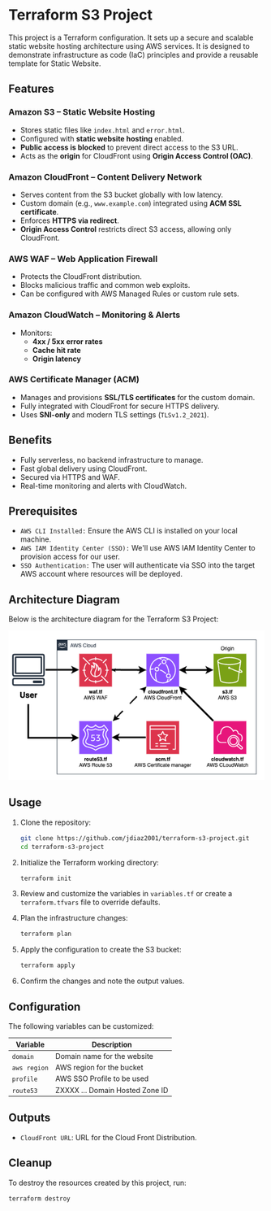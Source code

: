 # Terraform S3 Project

This project is a Terraform configuration. It sets up a secure and scalable static website hosting architecture using AWS services. It is designed to demonstrate infrastructure as code (IaC) principles and provide a reusable template for Static Website.

## Features
### Amazon S3 – Static Website Hosting
- Stores static files like `index.html` and `error.html`.
- Configured with **static website hosting** enabled.
- **Public access is blocked** to prevent direct access to the S3 URL.
- Acts as the **origin** for CloudFront using **Origin Access Control (OAC)**.

### Amazon CloudFront – Content Delivery Network
- Serves content from the S3 bucket globally with low latency.
- Custom domain (e.g., `www.example.com`) integrated using **ACM SSL certificate**.
- Enforces **HTTPS via redirect**.
- **Origin Access Control** restricts direct S3 access, allowing only CloudFront.

### AWS WAF – Web Application Firewall
- Protects the CloudFront distribution.
- Blocks malicious traffic and common web exploits.
- Can be configured with AWS Managed Rules or custom rule sets.

### Amazon CloudWatch – Monitoring & Alerts
- Monitors:
  - **4xx / 5xx error rates**
  - **Cache hit rate**
  - **Origin latency**
 
### AWS Certificate Manager (ACM)
- Manages and provisions **SSL/TLS certificates** for the custom domain.
- Fully integrated with CloudFront for secure HTTPS delivery.
- Uses **SNI-only** and modern TLS settings (`TLSv1.2_2021`).

## Benefits
- Fully serverless, no backend infrastructure to manage.
- Fast global delivery using CloudFront.
- Secured via HTTPS and WAF.
- Real-time monitoring and alerts with CloudWatch.

## Prerequisites

- `AWS CLI Installed:` Ensure the AWS CLI is installed on your local machine.
- `AWS IAM Identity Center (SSO):` We'll use AWS IAM Identity Center to provision access for our user.
- `SSO Authentication:` The user will authenticate via SSO into the target AWS account where resources will be deployed.

## Architecture Diagram

Below is the architecture diagram for the Terraform S3 Project:

![Terraform S3 Project Architecture](images/terraform-s3-diagram.png)

## Usage

1. Clone the repository:
    ```bash
    git clone https://github.com/jdiaz2001/terraform-s3-project.git
    cd terraform-s3-project
    ```

2. Initialize the Terraform working directory:
    ```bash
    terraform init
    ```

3. Review and customize the variables in `variables.tf` or create a `terraform.tfvars` file to override defaults.

4. Plan the infrastructure changes:
    ```bash
    terraform plan
    ```

5. Apply the configuration to create the S3 bucket:
    ```bash
    terraform apply
    ```

6. Confirm the changes and note the output values.

## Configuration

The following variables can be customized:

| Variable           | Description                          | 
|--------------------|--------------------------------------|
| `domain`           | Domain name for the website          |
| `aws region`       | AWS region for the bucket            |
| `profile`          | AWS SSO Profile to be used           |
| `route53`          | ZXXXX ... Domain Hosted Zone ID      |

## Outputs
- `CloudFront URL`: URL for the Cloud Front Distribution.

## Cleanup

To destroy the resources created by this project, run:
```bash
terraform destroy
```

